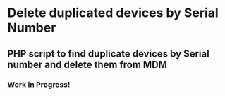 # Delete duplicated devices by Serial Number

## PHP script to find duplicate devices by Serial number and delete them from MDM

### Work in Progress!

